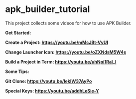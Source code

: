 # apk_builder_tutorial
This project collects some videos for how to use APK Builder.

<B>Get Started:
  
Create a Project:
https://youtu.be/mMcJBt-VyUI

Change Launcher Icon:
https://youtu.be/oZXNdsM5W4s

Build a Project in Term:
https://youtu.be/uhNpi1Ral_I

<B>Some Tips:

Git Clone:
https://youtu.be/IekIW37AyPo

Special Keys:
https://youtu.be/addhLeSie-Y
